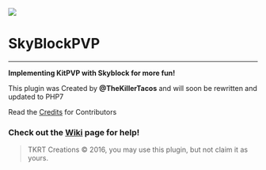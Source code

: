 ![](http://orig09.deviantart.net/44cf/f/2016/050/7/6/sky_block_by_biodrawxel_d50ynd0_by_skyladd-d9se2lq.png)
# SkyBlockPVP

***

**Implementing KitPVP with Skyblock for more fun!**

This plugin was Created by **@TheKillerTacos**
and will soon be rewritten and updated to PHP7

Read the [Credits](https://github.com/TheKillerTacos/SkyBlockPVP/blob/master/CREDITS.md) for Contributors

### Check out the [Wiki](https://github.com/TheKillerTacos/SkyBlockPVP/wiki) page for help!

> TKRT Creations © 2016, you may use this plugin, but not claim it as yours.
